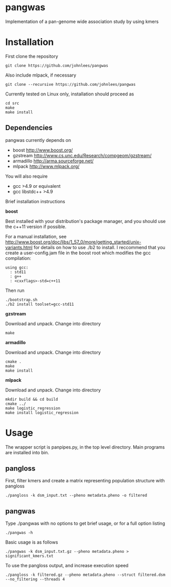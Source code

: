 # pangwas
Implementation of a pan-genome wide association study by using kmers

Installation
==============
First clone the repository

    git clone https://github.com/johnlees/pangwas

Also include mlpack, if necessary

    git clone --recursive https://github.com/johnlees/pangwas

Currently tested on Linux only, installation should proceed as

    cd src
    make
    make install

Dependencies
--------------
pangwas currently depends on

- boost <http://www.boost.org/>
- gzstream <http://www.cs.unc.edu/Research/compgeom/gzstream/>
- armadillo <http://arma.sourceforge.net/>
- mlpack <http://www.mlpack.org/>

You will also require

- gcc >4.9 or equivalent
- gcc libstdc++ >4.9

Brief installation instructions

**boost**

Best installed with your distribution's package manager, and you should use the c++11 version if possible.

For a manual installation, see <http://www.boost.org/doc/libs/1_57_0/more/getting_started/unix-variants.html> for details on how to use ./b2 to install. I reccommend that you create a user-config.jam file in the boost root which modifies the gcc compilation:

    using gcc:
      : std11
      : g++
      : <cxxflags>-std=c++11

Then run

    ./bootstrap.sh
    ./b2 install toolset=gcc-std11

**gzstream**

Download and unpack. Change into directory

    make

**armadillo**

Download and unpack. Change into directory

    cmake .
    make
    make install

**mlpack**

Download and unpack. Change into directory

    mkdir build && cd build
    cmake ../
    make logistic_regression
    make install logistic_regression

Usage
=============
The wrapper script is panpipes.py, in the top level directory. Main programs are installed into bin.

pangloss
--------------
First, filter kmers and create a matrix representing population structure with pangloss

    ./pangloss -k dsm_input.txt --pheno metadata.pheno -o filtered

pangwas
--------------
Type ./pangwas with no options to get brief usage, or for a full option listing

    ./pangwas -h

Basic usage is as follows

    ./pangwas -k dsm_input.txt.gz --pheno metadata.pheno > significant_kmers.txt

To use the pangloss output, and increase execution speed

    ./pangloss -k filtered.gz --pheno metadata.pheno --struct filtered.dsm --no_filtering --threads 4

